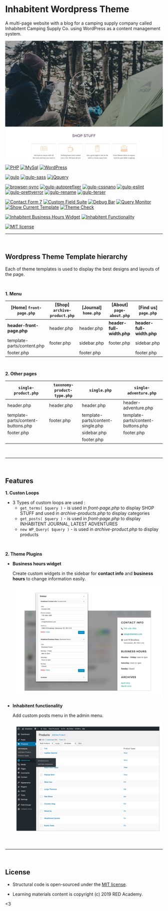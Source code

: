 # Inhabitent Wordpress Theme

A multi-page website with a blog for a camping supply company called Inhabitent Camping Supply Co. using WordPress as a content management system.



![Preview](themes/inhabitent/screenshot.jpg)

[![PHP](https://img.shields.io/badge/PHP-7.3.7-brightgreen.svg)](https://www.php.net/)
[![MySql](https://img.shields.io/badge/MySql-5.7.26-brightgreen.svg)](https://www.mysql.com/)
[![WordPress](https://img.shields.io/badge/WordPress-5.2.2-brightgreen.svg)](https://wordpress.org/)

[![gulp](https://img.shields.io/badge/gulp-4.0.2-brightgreen.svg)](https://github.com/gulpjs/gulp)
[![gulp-sass](https://img.shields.io/badge/gulp--sass-4.0.2-brightgreen.svg)](https://github.com/dlmanning/gulp-sass)
[![jQquery](https://img.shields.io/badge/jQuery-3.4.1-brightgreen.svg)](https://jquery.com/)


[![browser-sync](https://img.shields.io/badge/browser--sync-2.26.7-green.svg)](https://github.com/BrowserSync/browser-sync)
[![gulp-autoprefixer](https://img.shields.io/badge/gulp--autoprefixer-4.1.0-green.svg)](https://github.com/sindresorhus/gulp-autoprefixer)
[![gulp-cssnano](https://img.shields.io/badge/gulp--cssnano-2.1.3-green.svg)](https://github.com/ben-eb/gulp-cssnano)
[![gulp-eslint](https://img.shields.io/badge/gulp--eslint-6.0.0-green.svg)](https://github.com/adametry/gulp-eslint)
[![gulp-prettyerror](https://img.shields.io/badge/gulp--prettyerror-1.2.1-green.svg)](https://github.com/andidittrich/gulp-prettyerror)
[![gulp-rename](https://img.shields.io/badge/gulp--rename-1.4.0-green.svg)](https://github.com/hparra/gulp-rename)
[![gulp-terser](https://img.shields.io/badge/gulp--terser-1.2.0-green.svg)](https://github.com/duan602728596/gulp-terser)

[![Contact Form 7](https://img.shields.io/badge/Contact%20Form%207-5.1.4-green.svg)](https://wordpress.org/plugins/contact-form-7/)
[![Custom Field Suite](https://img.shields.io/badge/Custom%20Field%20Suite-2.5.16-green.svg)](https://wordpress.org/plugins/custom-field-suite/)
[![Debug Bar](https://img.shields.io/badge/Debug%20Bar-1.0.0-green.svg)](https://wordpress.org/plugins/debug-bar/)
[![Query Monitor](https://img.shields.io/badge/Query%20Monitor-3.3.7-green.svg)](https://wordpress.org/plugins/query-monitor/)
[![Show Current Template](https://img.shields.io/badge/Show%20Current%20Template-0.3.0-green.svg)](https://wordpress.org/plugins/show-current-template/)
[![Theme Check](https://img.shields.io/badge/Theme%20Check-20190801.1-green.svg)](https://wordpress.org/plugins/theme-check/)

[![Inhabitent Business Hours Widget](https://img.shields.io/badge/Inhabitent%20Business%20Hours%20Widget-1.0.0-important.svg)](https://github.com/yongmin86k/Inhabitent-Site-Project/)
[![Inhabitent Functionality](https://img.shields.io/badge/Inhabitent%20Functionality-1.0.0-important.svg)](https://github.com/yongmin86k/Inhabitent-Site-Project/)

[![MIT license](https://img.shields.io/badge/License-MIT-blue.svg)](https://lbesson.mit-license.org/)
&nbsp;

---
&nbsp;
## Wordpress Theme Template hierarchy

Each of theme templates is used to display the best designs and layouts of the page.

&nbsp;

**1. Menu**

|[Home] `front-page.php`|[Shop] `archive-product.php`|[Journal] `home.php`|[About] `page-about.php`|[Find us] `page.php`|
---|---|---|---|---
| **header-front-page.php** |header.php |header.php |**header-full-width.php** |**header-full-width.php** |
| template-parts/content.php |footer.php |sidebar.php |footer.php |sidebar.php |
| footer.php | | footer.php | |footer.php |

&nbsp;

**2. Other pages**

|`single-product.php`|`taxonomy-product-type.php`|`single.php`|`single-adventure.php`|
---|---|---|---
|header.php|header.php|header.php|header-adventure.php|
|template-parts/content-buttons.php|footer.php|template-parts/content-single.php|template-parts/content-buttons.php|
|footer.php| |sidebar.php|footer.php|
| | |footer.php| |
&nbsp;

---
&nbsp;
## Features

**1. Custon Loops**
- 3 Types of custom loops are used : 
    - `get_terms( $query )` - is used in *front-page.php* to display SHOP STUFF and used in *archive-products.php* to display categories
    - `get_posts( $query )` - is used in *front-page.php* to display INHABITENT JOURNAL, LATEST ADVENTURES
    - `new WP_Query( $query )` - is used in *archive-product.php* to display products

&nbsp;

**2. Theme Plugins**
- **Business hours widget**
    
    Create custom widgets in the sidebar for **contact info** and **business hours** to change information easily.

    ![Preview](themes/inhabitent/_preview/preview_0.jpg)

- **Inhabitent functionality**

    Add custom posts menu in the admin menu.

    ![Preview](themes/inhabitent/_preview/preview_1.jpg)



&nbsp;

---
&nbsp;
## License
- Structural code is open-sourced under the [MIT license](/LICENSE.md). 
&nbsp;

- Learning materials content is copyright (c) 2019 RED Academy.

<3